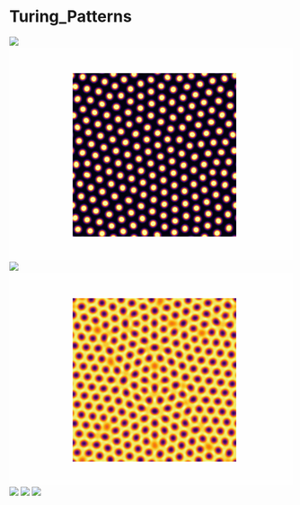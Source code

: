 # Turing_Patterns

![](Stripe_pattern.gif) 
![](Spot_pattern.gif) 
![](Pulsating_spots.gif) 
![](Holes.gif) 
![](Maze.gif) 
![](Waves.gif) 
![](Chaos.gif) 
